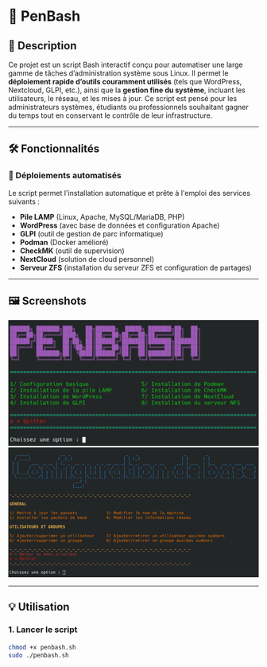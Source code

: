 # 🔧 PenBash

## 📌 Description

Ce projet est un script Bash interactif conçu pour automatiser une large gamme de tâches d’administration système sous Linux. Il permet le **déploiement rapide d’outils couramment utilisés** (tels que WordPress, Nextcloud, GLPI, etc.), ainsi que la **gestion fine du système**, incluant les utilisateurs, le réseau, et les mises à jour. Ce script est pensé pour les administrateurs systèmes, étudiants ou professionnels souhaitant gagner du temps tout en conservant le contrôle de leur infrastructure.

---

## 🛠️ Fonctionnalités

### 🚀 Déploiements automatisés

Le script permet l'installation automatique et prête à l'emploi des services suivants :

- **Pile LAMP** (Linux, Apache, MySQL/MariaDB, PHP)
- **WordPress** (avec base de données et configuration Apache)
- **GLPI** (outil de gestion de parc informatique)
- **Podman** (Docker amélioré)
- **CheckMK** (outil de supervision)
- **NextCloud** (solution de cloud personnel)
- **Serveur ZFS** (installation du serveur ZFS et configuration de partages)

---

## 🖼️ Screenshots

![Menu principal](screenshots/main-menu.png)
![Configuration basique](screenshots/base-menu.png)

---

## 💡 Utilisation

### 1. Lancer le script

```bash
chmod +x penbash.sh
sudo ./penbash.sh

